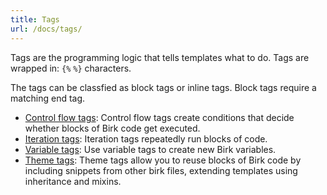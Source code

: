 ```yaml
---
title: Tags
url: /docs/tags/
---
```


Tags are the programming logic that tells templates what to do. Tags are wrapped in: `{%` `%}` characters.

The tags can be classfied as block tags or inline tags. Block tags require a matching end tag.

- [Control flow tags](control-flow-tags/): Control flow tags create conditions that decide whether blocks of Birk code get executed.
- [Iteration tags](iteration-tags/): Iteration tags repeatedly run blocks of code.
- [Variable tags](variable-tags/): Use variable tags to create new Birk variables.
- [Theme tags](theme-tags/): Theme tags allow you to reuse blocks of Birk code by including snippets from other birk files, extending templates using inheritance and mixins.

